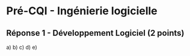 # Pré-CQI - Ingénierie logicielle

## Réponse 1 - Développement Logiciel (2 points)

a) 
b) 
c) 
d)
e) 